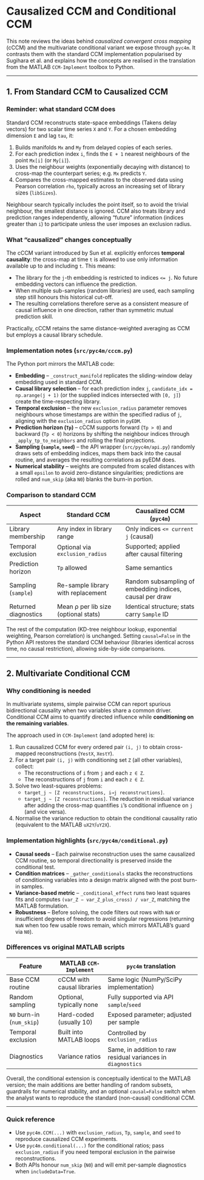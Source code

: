 # Causalized CCM and Conditional CCM

This note reviews the ideas behind *causalized convergent cross mapping* (cCCM) and the multivariate conditional variant we expose through `pyc4m`. It contrasts them with the standard CCM implementation popularised by Sugihara et al. and explains how the concepts are realised in the translation from the MATLAB `CCM-Implement` toolbox to Python.

---

## 1. From Standard CCM to Causalized CCM

### Reminder: what standard CCM does

Standard CCM reconstructs state-space embeddings (Takens delay vectors) for two scalar time series `X` and `Y`. For a chosen embedding dimension `E` and lag `tau`, it:

1. Builds manifolds `Mx` and `My` from delayed copies of each series.
2. For each prediction index `i`, finds the `E + 1` nearest neighbours of the point `Mx[i]` (or `My[i]`).
3. Uses the neighbour weights (exponentially decaying with distance) to cross-map the counterpart series; e.g. `Mx` predicts `Y`.
4. Compares the cross-mapped estimates to the observed data using Pearson correlation `rho`, typically across an increasing set of library sizes (`libSizes`).

Neighbour search typically includes the point itself, so to avoid the trivial neighbour, the smallest distance is ignored. CCM also treats library and prediction ranges independently, allowing “future” information (indices greater than `i`) to participate unless the user imposes an exclusion radius.

### What “causalized” changes conceptually

The cCCM variant introduced by Sun et al. explicitly enforces **temporal causality**: the cross-map at time `t` is allowed to use only information available up to and including `t`. This means:

- The library for the `j`-th embedding is restricted to indices `<= j`. No future embedding vectors can influence the prediction.
- When multiple sub-samples (random libraries) are used, each sampling step still honours this historical cut-off.
- The resulting correlations therefore serve as a consistent measure of causal influence in one direction, rather than symmetric mutual prediction skill.

Practically, cCCM retains the same distance-weighted averaging as CCM but employs a causal library schedule.

### Implementation notes (`src/pyc4m/cccm.py`)

The Python port mirrors the MATLAB code:

- **Embedding** – `_construct_manifold` replicates the sliding-window delay embedding used in standard CCM.
- **Causal library selection** – for each prediction index `j`, `candidate_idx = np.arange(j + 1)` (or the supplied indices intersected with `[0, j]`) create the time-respecting library.
- **Temporal exclusion** – the new `exclusion_radius` parameter removes neighbours whose timestamps are within the specified radius of `j`, aligning with the `exclusion_radius` option in `pyEDM`.
- **Prediction horizon (`Tp`)** – cCCM supports forward (`Tp > 0`) and backward (`Tp < 0`) horizons by shifting the neighbour indices through `_apply_tp_to_neighbors` and rolling the final projections.
- **Sampling (`sample`, `seed`)** – the API wrapper (`src/pyc4m/api.py`) randomly draws sets of embedding indices, maps them back into the causal routine, and averages the resulting correlations as pyEDM does.
- **Numerical stability** – weights are computed from scaled distances with a small `epsilon` to avoid zero-distance singularities; predictions are rolled and `num_skip` (aka `N0`) blanks the burn-in portion.

### Comparison to standard CCM

| Aspect                  | Standard CCM                      | Causalized CCM (`pyc4m`)                       |
|-------------------------|-----------------------------------|------------------------------------------------|
| Library membership      | Any index in library range        | Only indices `<= current j` (causal)           |
| Temporal exclusion      | Optional via `exclusion_radius`    | Supported; applied after causal filtering      |
| Prediction horizon      | `Tp` allowed                      | Same semantics                                 |
| Sampling (`sample`)     | Re-sample library with replacement| Random subsampling of embedding indices, causal per draw |
| Returned diagnostics    | Mean ρ per lib size (optional stats)| Identical structure; stats carry `Sample` ID  |

The rest of the computation (KD-tree neighbour lookup, exponential weighting, Pearson correlation) is unchanged. Setting `causal=False` in the Python API restores the standard CCM behaviour (libraries identical across time, no causal restriction), allowing side-by-side comparisons.

---

## 2. Multivariate Conditional CCM

### Why conditioning is needed

In multivariate systems, simple pairwise CCM can report spurious bidirectional causality when two variables share a common driver. Conditional CCM aims to quantify directed influence while **conditioning on the remaining variables**.

The approach used in `CCM-Implement` (and adopted here) is:

1. Run causalized CCM for every ordered pair `(i, j)` to obtain cross-mapped reconstructions (`YestX`, `XestY`).
2. For a target pair `(i, j)` with conditioning set `Z` (all other variables), collect:
   - The reconstructions of `i` from `j` and each `z ∈ Z`.
   - The reconstructions of `j` from `i` and each `z ∈ Z`.
3. Solve two least-squares problems:
   - `target_j ~ [Z reconstructions, i→j reconstructions]`.
   - `target_j ~ [Z reconstructions]`.
   The reduction in residual variance after adding the cross-map quantifies `i`’s conditional influence on `j` (and vice versa).
4. Normalise the variance reduction to obtain the conditional causality ratio (equivalent to the MATLAB `uX2Y`/`uY2X`).

### Implementation highlights (`src/pyc4m/conditional.py`)

- **Causal seeds** – Each pairwise reconstruction uses the same causalized CCM routine, so temporal directionality is preserved inside the conditional test.
- **Condition matrices** – `_gather_conditionals` stacks the reconstructions of conditioning variables into a design matrix aligned with the post burn-in samples.
- **Variance-based metric** – `_conditional_effect` runs two least squares fits and computes `(var_Z − var_Z_plus_cross) / var_Z`, matching the MATLAB formulation.
- **Robustness** – Before solving, the code filters out rows with `NaN` or insufficient degrees of freedom to avoid singular regressions (returning `NaN` when too few usable rows remain, which mirrors MATLAB’s guard via `N0`).

### Differences vs original MATLAB scripts

| Feature                       | MATLAB `CCM-Implement`          | `pyc4m` translation                          |
|-------------------------------|---------------------------------|----------------------------------------------|
| Base CCM routine              | cCCM with causal libraries      | Same logic (NumPy/SciPy implementation)      |
| Random sampling               | Optional, typically none        | Fully supported via API `sample`/`seed`      |
| `N0` burn-in (`num_skip`)     | Hard-coded (usually 10)         | Exposed parameter; adjusted per sample       |
| Temporal exclusion            | Built into MATLAB loops         | Controlled by `exclusion_radius`             |
| Diagnostics                   | Variance ratios                 | Same, in addition to raw residual variances in `diagnostics` |

Overall, the conditional extension is conceptually identical to the MATLAB version; the main additions are better handling of random subsets, guardrails for numerical stability, and an optional `causal=False` switch when the analyst wants to reproduce the standard (non-causal) conditional CCM.

---

### Quick reference

- Use `pyc4m.CCM(...)` with `exclusion_radius`, `Tp`, `sample`, and `seed` to reproduce causalized CCM experiments.
- Use `pyc4m.conditional(...)` for the conditional ratios; pass `exclusion_radius` if you need temporal exclusion in the pairwise reconstructions.
- Both APIs honour `num_skip` (`N0`) and will emit per-sample diagnostics when `includeData=True`.
